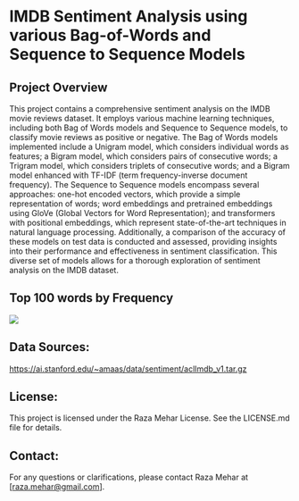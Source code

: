 # IMDB Sentiment Analysis using various Bag-of-Words and Sequence to Sequence Models

## Project Overview
This project contains a comprehensive sentiment analysis on the IMDB movie reviews dataset. It employs various machine learning techniques, including both Bag of Words models and Sequence to Sequence models, to classify movie reviews as positive or negative. The Bag of Words models implemented include a Unigram model, which considers individual words as features; a Bigram model, which considers pairs of consecutive words; a Trigram model, which considers triplets of consecutive words; and a Bigram model enhanced with TF-IDF (term frequency-inverse document frequency). The Sequence to Sequence models encompass several approaches: one-hot encoded vectors, which provide a simple representation of words; word embeddings and pretrained embeddings using GloVe (Global Vectors for Word Representation); and transformers with positional embeddings, which represent state-of-the-art techniques in natural language processing. Additionally, a comparison of the accuracy of these models on test data is conducted and assessed, providing insights into their performance and effectiveness in sentiment classification. This diverse set of models allows for a thorough exploration of sentiment analysis on the IMDB dataset.

## Top 100 words by Frequency

<div>
  <img src='top100words.png'>
</div>

## Data Sources:
https://ai.stanford.edu/~amaas/data/sentiment/aclImdb_v1.tar.gz

## License:
This project is licensed under the Raza Mehar License. See the LICENSE.md file for details.

## Contact:
For any questions or clarifications, please contact Raza Mehar at [raza.mehar@gmail.com].
